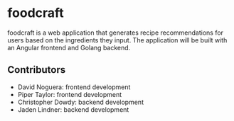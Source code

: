 # foodcraft
foodcraft is a web application that generates recipe recommendations for users based on the ingredients they input. The application will be built with an Angular frontend and Golang backend.
## Contributors
 - David Noguera: frontend development
 - Piper Taylor: frontend development
 - Christopher Dowdy: backend development
 - Jaden Lindner: backend development

